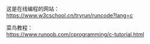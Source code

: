 这是在线编程的网站：    
https://www.w3cschool.cn/tryrun/runcode?lang=c    

菜鸟教程：   
https://www.runoob.com/cprogramming/c-tutorial.html
